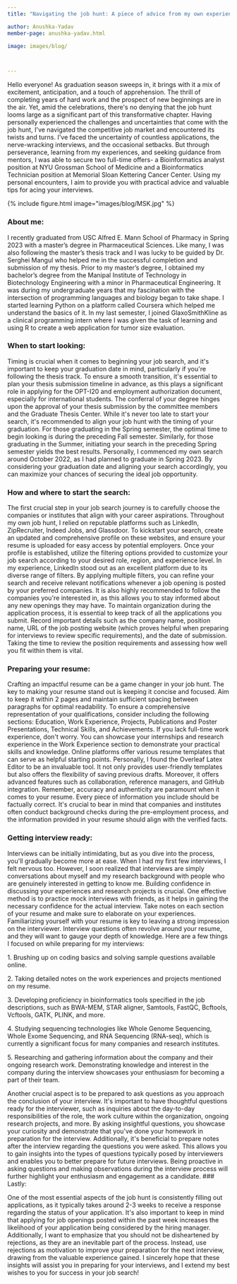 ```yaml
---
title: "Navigating the job hunt: A piece of advice from my own experience"

author: Anushka-Yadav
member-page: anushka-yadav.html

image: images/blog/



---
```

Hello everyone!
As graduation season sweeps in, it brings with it a mix of excitement, anticipation, and a touch of apprehension. The thrill of completing years of hard work and the prospect of new beginnings are in the air. Yet, amid the celebrations, there's no denying that the job hunt looms large as a significant part of this transformative chapter. Having personally experienced the challenges and uncertainties that come with the job hunt, I've navigated the competitive job market and encountered its twists and turns. I've faced the uncertainty of countless applications, the nerve-wracking interviews, and the occasional setbacks. But through perseverance, learning from my experiences, and seeking guidance from mentors, I was able to secure two full-time offers- a Bioinformatics analyst position at NYU Grossman School of Medicine and a Bioinformatics Technician position at Memorial Sloan Kettering Cancer Center. Using my personal encounters, I aim to provide you with practical advice and valuable tips for acing your interviews.

{% include figure.html image="images/blog/MSK.jpg" %}


### About me:

I recently graduated from USC Alfred E. Mann School of Pharmacy in Spring 2023 with a master’s degree in Pharmaceutical Sciences. Like many, I was also following the master’s thesis track and I was lucky to be guided by Dr. Serghei Mangul who helped me in the successful completion and submission of my thesis. Prior to my master’s degree, I obtained my bachelor’s degree from the Manipal Institute of Technology in Biotechnology Engineering with a minor in Pharmaceutical Engineering. It was during my undergraduate years that my fascination with the intersection of programming languages and biology began to take shape. I started learning Python on a platform called Coursera which helped me understand the basics of it. In my last semester, I joined GlaxoSmithKline as a clinical programming intern where I was given the task of learning and using R to create a web application for tumor size evaluation. 
### When to start looking:

Timing is crucial when it comes to beginning your job search, and it's important to keep your graduation date in mind, particularly if you're following the thesis track. To ensure a smooth transition, it's essential to plan your thesis submission timeline in advance, as this plays a significant role in applying for the OPT-I20 and employment authorization document, especially for international students. The conferral of your degree hinges upon the approval of your thesis submission by the committee members and the Graduate Thesis Center.
While it's never too late to start your search, it's recommended to align your job hunt with the timing of your graduation. For those graduating in the Spring semester, the optimal time to begin looking is during the preceding Fall semester. Similarly, for those graduating in the Summer, initiating your search in the preceding Spring semester yields the best results. Personally, I commenced my own search around October 2022, as I had planned to graduate in Spring 2023. By considering your graduation date and aligning your search accordingly, you can maximize your chances of securing the ideal job opportunity.

### How and where to start the search:

The first crucial step in your job search journey is to carefully choose the companies or institutes that align with your career aspirations. Throughout my own job hunt, I relied on reputable platforms such as LinkedIn, ZipRecruiter, Indeed Jobs, and Glassdoor. To kickstart your search, create an updated and comprehensive profile on these websites, and ensure your resume is uploaded for easy access by potential employers.
Once your profile is established, utilize the filtering options provided to customize your job search according to your desired role, region, and experience level. In my experience, LinkedIn stood out as an excellent platform due to its diverse range of filters. By applying multiple filters, you can refine your search and receive relevant notifications whenever a job opening is posted by your preferred companies. It is also highly recommended to follow the companies you're interested in, as this allows you to stay informed about any new openings they may have.
To maintain organization during the application process, it is essential to keep track of all the applications you submit. Record important details such as the company name, position name, URL of the job posting website (which proves helpful when preparing for interviews to review specific requirements), and the date of submission. Taking the time to review the position requirements and assessing how well you fit within them is vital.

### Preparing your resume:

Crafting an impactful resume can be a game changer in your job hunt. The key to making your resume stand out is keeping it concise and focused. Aim to keep it within 2 pages and maintain sufficient spacing between paragraphs for optimal readability. To ensure a comprehensive representation of your qualifications, consider including the following sections: Education, Work Experience, Projects, Publications and Poster Presentations, Technical Skills, and Achievements.
If you lack full-time work experience, don't worry. You can showcase your internships and research experience in the Work Experience section to demonstrate your practical skills and knowledge. Online platforms offer various resume templates that can serve as helpful starting points. Personally, I found the Overleaf Latex Editor to be an invaluable tool. It not only provides user-friendly templates but also offers the flexibility of saving previous drafts. Moreover, it offers advanced features such as collaboration, reference managers, and GitHub integration.
Remember, accuracy and authenticity are paramount when it comes to your resume. Every piece of information you include should be factually correct. It's crucial to bear in mind that companies and institutes often conduct background checks during the pre-employment process, and the information provided in your resume should align with the verified facts.


### Getting interview ready:

Interviews can be initially intimidating, but as you dive into the process, you'll gradually become more at ease. When I had my first few interviews, I felt nervous too. However, I soon realized that interviews are simply conversations about myself and my research background with people who are genuinely interested in getting to know me. Building confidence in discussing your experiences and research projects is crucial. One effective method is to practice mock interviews with friends, as it helps in gaining the necessary confidence for the actual interview. Take notes on each section of your resume and make sure to elaborate on your experiences. Familiarizing yourself with your resume is key to leaving a strong impression on the interviewer. Interview questions often revolve around your resume, and they will want to gauge your depth of knowledge.
Here are a few things I focused on while preparing for my interviews:
<p>1. Brushing up on coding basics and solving sample questions available online.</p>
<p>2. Taking detailed notes on the work experiences and projects mentioned on my resume.</p>
<p>3. Developing proficiency in bioinformatics tools specified in the job descriptions, such as BWA-MEM, STAR aligner, Samtools, FastQC, Bcftools, Vcftools, GATK, PLINK, and more.</p>
<p>4. Studying sequencing technologies like Whole Genome Sequencing, Whole Exome Sequencing, and RNA Sequencing (RNA-seq), which is currently a significant focus for many companies and research institutes.</p>
<p>5. Researching and gathering information about the company and their ongoing research work. Demonstrating knowledge and interest in the company during the interview showcases your enthusiasm for becoming a part of their team.</p>
Another crucial aspect is to be prepared to ask questions as you approach the conclusion of your interview. It's important to have thoughtful questions ready for the interviewer, such as inquiries about the day-to-day responsibilities of the role, the work culture within the organization, ongoing research projects, and more. By asking insightful questions, you showcase your curiosity and demonstrate that you've done your homework in preparation for the interview. Additionally, it's beneficial to prepare notes after the interview regarding the questions you were asked. This allows you to gain insights into the types of questions typically posed by interviewers and enables you to better prepare for future interviews. Being proactive in asking questions and making observations during the interview process will further highlight your enthusiasm and engagement as a candidate.
### Lastly:

One of the most essential aspects of the job hunt is consistently filling out applications, as it typically takes around 2-3 weeks to receive a response regarding the status of your application. It's also important to keep in mind that applying for job openings posted within the past week increases the likelihood of your application being considered by the hiring manager. Additionally, I want to emphasize that you should not be disheartened by rejections, as they are an inevitable part of the process. Instead, use rejections as motivation to improve your preparation for the next interview, drawing from the valuable experience gained.
I sincerely hope that these insights will assist you in preparing for your interviews, and I extend my best wishes to you for success in your job search!

